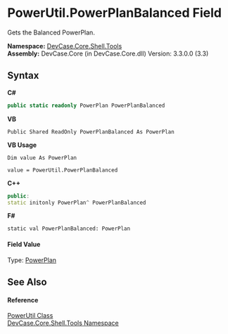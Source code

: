 # PowerUtil.PowerPlanBalanced Field
 

Gets the Balanced PowerPlan.

**Namespace:**&nbsp;<a href="N_DevCase_Core_Shell_Tools">DevCase.Core.Shell.Tools</a><br />**Assembly:**&nbsp;DevCase.Core (in DevCase.Core.dll) Version: 3.3.0.0 (3.3)

## Syntax

**C#**<br />
``` C#
public static readonly PowerPlan PowerPlanBalanced
```

**VB**<br />
``` VB
Public Shared ReadOnly PowerPlanBalanced As PowerPlan
```

**VB Usage**<br />
``` VB Usage
Dim value As PowerPlan

value = PowerUtil.PowerPlanBalanced

```

**C++**<br />
``` C++
public:
static initonly PowerPlan^ PowerPlanBalanced
```

**F#**<br />
``` F#
static val PowerPlanBalanced: PowerPlan
```


#### Field Value
Type: <a href="T_DevCase_Core_Shell_PowerPlan">PowerPlan</a>

## See Also


#### Reference
<a href="T_DevCase_Core_Shell_Tools_PowerUtil">PowerUtil Class</a><br /><a href="N_DevCase_Core_Shell_Tools">DevCase.Core.Shell.Tools Namespace</a><br />